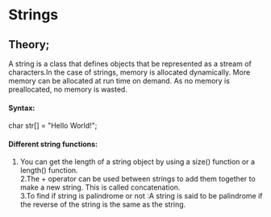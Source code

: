 # Strings
## Theory;
A string is a class that defines objects that be represented as a stream of characters.In the case of strings, memory is allocated dynamically. More memory can be allocated at run time on demand. As no memory is preallocated, no memory is wasted.
#### Syntax:
char str[] = "Hello World!";
#### Different string functions:
1. You can get the length of a string object by using a size() function or a length() function.<br>
2.The + operator can be used between strings to add them together to make a new string. This is called concatenation.<br>
3.To find if string is palindrome or not :A string is said to be palindrome if the reverse of the string is the same as the string. 

